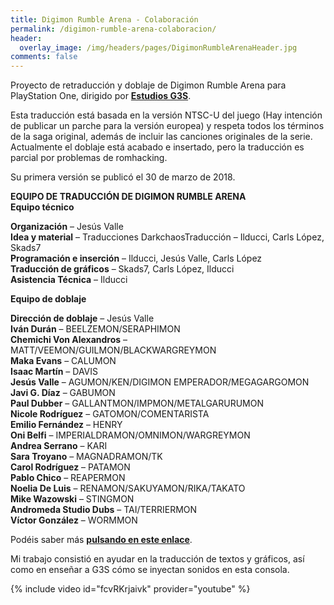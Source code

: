 ```yaml
---
title: Digimon Rumble Arena - Colaboración
permalink: /digimon-rumble-arena-colaboracion/
header:
  overlay_image: /img/headers/pages/DigimonRumbleArenaHeader.jpg
comments: false
---
```

Proyecto de retraducción y doblaje de Digimon Rumble Arena para PlayStation One, dirigido por 
**[Estudios G3S](http://www.estudiosg3s.com/)**.

Esta traducción está basada en la versión NTSC-U del juego (Hay intención de publicar un parche 
para la versión europea) y respeta todos los términos de la saga original, además de incluir las 
canciones originales de la serie. Actualmente el doblaje está acabado e insertado, pero la 
traducción es parcial por problemas de romhacking.

Su primera versión se publicó el 30 de marzo de 2018.

**EQUIPO DE TRADUCCIÓN DE DIGIMON RUMBLE ARENA**  
**Equipo técnico**

**Organización** – Jesús Valle  
**Idea y material** – Traducciones DarkchaosTraducción – Ilducci, Carls López, Skads7  
**Programación e inserción** – Ilducci, Jesús Valle, Carls López  
**Traducción de gráficos** – Skads7, Carls López, Ilducci  
**Asistencia Técnica** – Ilducci

**Equipo de doblaje**

**Dirección de doblaje** – Jesús Valle  
**Iván Durán** – BEELZEMON/SERAPHIMON  
**Chemichi Von Alexandros** – MATT/VEEMON/GUILMON/BLACKWARGREYMON  
**Maka Evans** – CALUMON  
**Isaac Martín** – DAVIS  
**Jesús Valle** – AGUMON/KEN/DIGIMON EMPERADOR/MEGAGARGOMON  
**Javi G. Díaz** – GABUMON  
**Paul Dubber** – GALLANTMON/IMPMON/METALGARURUMON  
**Nicole Rodríguez** – GATOMON/COMENTARISTA  
**Emilio Fernández** – HENRY  
**Oni Belfi** – IMPERIALDRAMON/OMNIMON/WARGREYMON  
**Andrea Serrano** – KARI  
**Sara Troyano** – MAGNADRAMON/TK  
**Carol Rodríguez** – PATAMON  
**Pablo Chico** – REAPERMON  
**Noelia De Luis** – RENAMON/SAKUYAMON/RIKA/TAKATO  
**Mike Wazowski** – STINGMON  
**Andromeda Studio Dubs** – TAI/TERRIERMON  
**Víctor González** – WORMMON

Podéis saber más **[pulsando en este enlace](http://www.estudiosg3s.com/digimon-rumble-arena-lanzamiento/)**.

Mi trabajo consistió en ayudar en la traducción de textos y gráficos, así como en enseñar a G3S 
cómo se inyectan sonidos en esta consola.

{% include video id="fcvRKrjaivk" provider="youtube" %}
